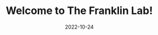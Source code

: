 ---
title: "Welcome to The Franklin Lab!"
date: 2022-10-24
type: landing

sections:
  - block: hero
    content:
      title: |
        Welcome to The Franklin Lab!
      text: |
        Hawaii Institute of Marine Biology  
        School of Ocean and Earth Science and Technology  
        University of Hawaii at Manoa
      images: 
        - filename: images/HIMB_Icon_White.png
        - filename: images/SOEST_logo.jpg
        - filename: images/manoaseal_logo.png
    style: |
      .hero {
        display: flex;
        flex-direction: column;
        justify-content: center;
        align-items: center;
        text-align: center;
        color: #ffffff;
        height: 100vh;
        padding: 20px;
        background-image: url('/images/kaneohe-bay.jpg'); /* Ensure this path is correct */
        background-size: cover;
        background-position: center;
      }
      .hero .images {
        display: flex;
        justify-content: center;
        gap: 20px;
        margin-top: 20px;
      }
      .hero .images img {
        max-width: 100px;
        height: auto;
      }

  - block: markdown
    content:
      title: ""
      text: |
        <div class="cta-links">
          {{< cta cta_link="./about/" cta_text="About" cta_image="/images/Papio.jpeg" >}}
          {{< cta cta_link="./research/" cta_text="Research" cta_image="/images/Papio.jpeg" >}}
          {{< cta cta_link="./people/" cta_text="People" cta_image="/images/Papio.jpeg" >}}
          {{< cta cta_link="./publications/" cta_text="Publications" cta_image="/images/Papio.jpeg" >}}
          {{< cta cta_link="./resources/" cta_text="Resources" cta_image="/images/Papio.jpeg" >}}
          {{< cta cta_link="./want-to-join-us/" cta_text="Want to Join Us?" cta_image="/images/Papio.jpeg" >}}
        </div>
    style: |
      .cta-links {
        display: flex;
        justify-content: center;
        gap: 20px;
        margin-top: 40px;
        flex-wrap: wrap;  /* Ensure the links wrap on smaller screens */
      }
      .cta-links .cta {
        display: inline-block;
        padding: 20px 40px;
        text-align: center;
        border-radius: 5px;
        text-decoration: none;
        color: #ffffff;
        font-size: 16px;
        background-size: cover;
        background-position: center;
        width: 150px;
        height: 150px;
        box-sizing: border-box;
        background-image: url('/images/Papio.jpeg');  /* Apply the background image here */
      }
      .cta-links .cta:hover {
        opacity: 0.8;  /* Optional: add hover effect */
      }
---